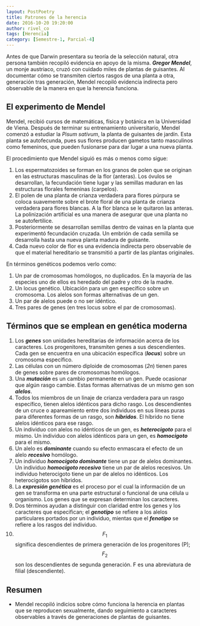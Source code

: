 ```yaml
---
layout: PostPoetry
title: Patrones de la herencia
date: 2016-10-20 19:20:00
author: rivel_co
tags: [Herencia]
category: [Semestre-1, Parcial-4]
---
```


Antes de que Darwin presentara su teoría de la selección natural, otra persona también recopiló evidencia en apoyo de la misma. ***Gregor Mendel***, un monje austriaco, cruzó con cuidado miles de plantas de guisantes. Al documentar cómo se transmiten ciertos rasgos de una planta a otra, generación tras generación, Mendel recopiló evidencia indirecta pero observable de la manera en que la herencia funciona.

## El experimento de Mendel

Mendel, recibió cursos de matemáticas, física y botánica en la Universidad de Viena. Después de terminar su entrenamiento universitario, Mendel comenzó a estudiar la *Pisum sativum*, la planta de guisantes de jardín. Esta planta se autofecunda, pues sus flores producen gametos tanto masculinos como femeninos, que pueden fusionarse para dar lugar a una nueva planta.

El procedimiento que Mendel siguió es más o menos como sigue:

1. Los espermatozoides se forman en los granos de polen que se originan en las estructuras masculinas de la flor (anteras). Los óvulos se desarrollan, la fecundación tiene lugar y las semillas maduran en las estructuras florales femeninas (carpelos).
2. El polen de una planta de crianza verdadera para flores púrpura se coloca suavemente sobre el brote floral de una planta de crianza verdadera para flores blancas. A la flor blanca se le quitaron las anteras. La polinización artificial es una manera de asegurar que una planta no se autofertilice.
3. Posteriormente se desarrollan semillas dentro de vainas en la planta que experimentó fecundación cruzada. Un embrión de cada semilla se desarrolla hasta una nueva planta madura de guisante.
4. Cada nuevo color de flor es una evidencia indirecta pero observable de que el material hereditario se transmitió a partir de las plantas originales.

En términos genéticos podemos verlo como:

1. Un par de cromosomas homólogos, no duplicados. En la mayoría de las especies uno de ellos es heredado del padre y otro de la madre.
2. Un locus genético. Ubicación para un gen específico sobre un cromosoma. Los alelos son formas alternativas de un gen.
3. Un par de alelos puede o no ser idéntico.
4. Tres pares de genes (en tres locus sobre el par de cromosomas).

## Términos que se emplean en genética moderna

1. Los ***genes*** son unidades hereditarias de información acerca de los caracteres. Los progenitores, transmiten genes a sus descendientes. Cada gen se encuentra en una ubicación específica (***locus***) sobre un cromosoma específico.
2. Las células con un número diploide de cromosomas (*2n*) tienen pares de genes sobre pares de cromosomas homólogos.
3. Una ***mutación*** es un cambio permanente en un gen. Puede ocasionar que algún rasgo cambie. Estas formas alternativas de un mismo gen son ***alelos***.
4. Todos los miembros de un linaje de crianza verdadera para un rasgo específico, tienen alelos idénticos para dicho rasgo. Los descendientes de un cruce o apareamiento entre dos individuos en sus líneas puras para diferentes formas de un rasgo, son ***híbridos***. El híbrido no tiene alelos idénticos para ese rasgo.
5. Un individuo con alelos no idénticos de un gen, es ***heterocigoto*** para el mismo. Un individuo con alelos idénticos para un gen, es ***homocigoto*** para el mismo.
6. Un alelo es ***dominante*** cuando su efecto enmascara el efecto de un alelo ***recesivo*** homólogo.
7. Un individuo ***homocigoto dominante*** tiene un par de alelos dominantes. Un individuo ***homocigoto recesivo*** tiene un par de alelos recesivos. Un individuo heterocigoto tiene un par de alelos no idénticos. Los heterocigotos son híbridos.
8. La ***expresión genética*** es el proceso por el cual la información de un gen se transforma en una parte estructural o funcional de una célula u organismo. Los genes que se expresan determinan los caracteres.
9. Dos términos ayudan a distinguir con claridad entre los genes y los caracteres que especifican; el ***genotipo*** se refiere a los alelos particulares portados por un individuo, mientas que el ***fenotipo*** se refiere a los rasgos del individuo.
10. $$ F_1 $$ significa descendientes de primera generación de los progenitores (P); $$ F_2 $$ son los descendientes de segunda generación. F es una abreviatura de filial (descendiente).

## Resumen

- Mendel recopiló indicios sobre cómo funciona la herencia en plantas que se reproducen sexualmente, dando seguimiento a caracteres observables a través de generaciones de plantas de guisantes.
